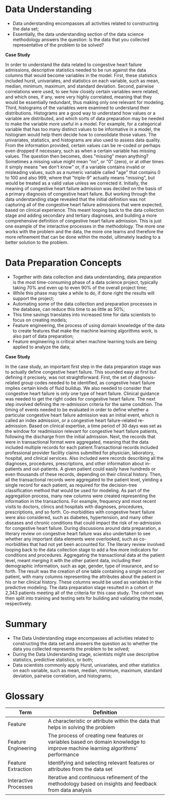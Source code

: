 # Data Understanding

 - Data understanding encompasses all activities related to constructing the data set;
 - Essentially, the data understanding section of the data science methodology answers the question: Is the data that you collected representative of the problem to be solved?

**Case Study**

In order to understand the data related to congestive heart failure admissions, descriptive statistics needed to be run against the data columns that would become variables in the model. First, these statistics included hurst, univariates, and statistics on each variable, such as mean, median, minimum, maximum, and standard deviation. Second, pairwise correlations were used, to see how closely certain variables were related, and which ones, if any, were very highly correlated, meaning that they would be essentially redundant, thus making only one relevant for modeling. Third, histograms of the variables were examined to understand their distributions. Histograms are a good way to understand how values or a variable are distributed, and which sorts of data preparation may be needed to make the variable more useful in a model. For example, for a categorical variable that has too many distinct values to be informative in a model, the histogram would help them decide how to consolidate those values. The univariates, statistics, and histograms are also used to assess data quality. From the information provided, certain values can be re-coded or perhaps even dropped if necessary, such as when a certain variable has missing values. The question then becomes, does "missing" mean anything? Sometimes a missing value might mean "no", or "0" (zero), or at other times it simply means "we don't know" or, if a variable contains invalid or misleading values, such as a numeric variable called "age" that contains 0 to 100 and also 999, where that "triple-9" actually means "missing", but would be treated as a valid value unless we corrected it. Initially, the meaning of congestive heart failure admission was decided on the basis of a primary diagnosis of congestive heart failure. But working through the data understanding stage revealed that the initial definition was not capturing all of the congestive heart failure admissions that were expected, based on clinical experience. This meant looping back to the data collection stage and adding secondary and tertiary diagnoses, and building a more comprehensive definition of congestive heart failure admission. This is just one example of the interactive processes in the methodology. The more one works with the problem and the data, the more one learns and therefore the more refinement that can be done within the model, ultimately leading to a better solution to the problem.

# Data Preparation Concepts

 - Together with data collection and data understanding, data preparation is the most time-consuming phase of a data science project, typically taking 70% and even up to even 90% of the overall project time;
 - While this phase may take a while to do, if done right the results will support the project;
 - Automating some of the data collection and preparation processes in the database, can reduce this time to as little as 50%;
 - This time savings translates into increased time for data scientists to focus on creating models;
 - Feature engineering, the process of using domain knowledge of the data to create features that make the machine learning algorithms work, is also part of data preparation;
 - Feature engineering is critical when machine learning tools are being applied to analyze the data;

**Case Study**

In the case study, an important first step in the data preparation stage was to actually define congestive heart failure. This sounded easy at first but defining it precisely, was not straightforward. First, the set of diagnosis-related group codes needed to be identified, as congestive heart failure implies certain kinds of fluid buildup. We also needed to consider that congestive heart failure is only one type of heart failure. Clinical guidance was needed to get the right codes for congestive heart failure. The next step involved defining the re-admission criteria for the same condition. The timing of events needed to be evaluated in order to define whether a particular congestive heart failure admission was an initial event, which is called an index admission, or a congestive heart failure-related re-admission. Based on clinical expertise, a time period of 30 days was set as the window for readmission relevant for congestive heart failure patients, following the discharge from the initial admission. Next, the records that were in transactional format were aggregated, meaning that the data included multiple records for each patient.Transactional records included professional provider facility claims submitted for physician, laboratory, hospital, and clinical services. Also included were records describing all the diagnoses, procedures, prescriptions, and other information about in-patients and out-patients. A given patient could easily have hundreds or even thousands of these records, depending on their clinical history. Then, all the transactional records were aggregated to the patient level, yielding a single record for each patient, as required for the decision-tree classification method that would be used for modeling. As part of the aggregation process, many new columns were created representing the information in the transactions. For example, frequency and most recent visits to doctors, clinics and hospitals with diagnoses, procedures, prescriptions, and so forth. Co-morbidities with congestive heart failure were also considered, such as diabetes, hypertension, and many other diseases and chronic conditions that could impact the risk of re-admission for congestive heart failure. During discussions around data preparation, a literary review on congestive heart failure was also undertaken to see whether any important data elements were overlooked, such as co-morbidities that had not yet been accounted for. The literary review involved looping back to the data collection stage to add a few more indicators for conditions and procedures. Aggregating the transactional data at the patient level, meant merging it with the other patient data, including their demographic information, such as age, gender, type of insurance, and so forth. The result was the creation of one table containing a single record per patient, with many columns representing the attributes about the patient in his or her clinical history. These columns would be used as variables in the predictive modeling. The data preparation stage resulted in a cohort of 2,343 patients meeting all of the criteria for this case study. The cohort was then split into training and testing sets for building and validating the model, respectively.

# Summary

 - The Data Understanding stage encompasses all activities related to constructing the data set and answers the question as to whether the data you collected represents the problem to be solved;
 - During the Data Understanding stage, scientists might use descriptive statistics, predictive statistics, or both;
 - Data scientists commonly apply Hurst, univariates, and other statistics on each variable, such as mean, median, minimum, maximum, standard deviation, pairwise correlation, and histograms;

# Glossary

| Term | Definition |
|------|------------|
| Feature | A characteristic or attribute within the data that helps in solving the problem |
| Feature Engineering | The process of creating new features or variables based on domain knowledge to improve machine learning algorithms' performance |
| Feature Extraction | Identifying and selecting relevant features or attributes from the data set |
| Interactive Processes | Iterative and continuous refinement of the methodology based on insights and feedback from data analysis |